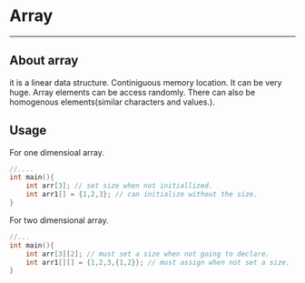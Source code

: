 # Array
---

## About array
it is a linear data structure. Continiguous memory location. It can be very huge. Array elements can be access randomly. There can also be homogenous elements(similar characters and values.).

## Usage
For one dimensioal array.
```c++
//....
int main(){
	int arr[3]; // set size when not initiallized.
	int arr1[] = {1,2,3}; // can initialize without the size.
}
```

For two dimensional array.

```c++
//...
int main(){
	int arr[3][2]; // must set a size when not going to declare.
	int arr1[][] = {1,2,3,{1,2}}; // must assign when not set a size.
}
```